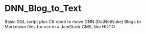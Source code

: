 # DNN_Blog_to_Text
Basic SQL script plus C# code to move DNN (DotNetNuke) Blogs to Markdown files for use in a JamStack CMS, like HUGO
